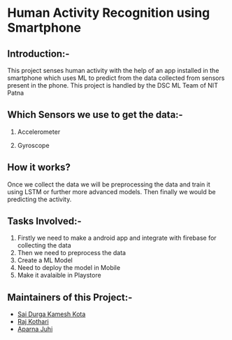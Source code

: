 # Human Activity Recognition using Smartphone

## Introduction:-

This project senses human activity with the help of an app installed in the smartphone which uses ML to predict from the data collected from sensors present in the phone. This project is handled by the DSC ML Team of NIT Patna

## Which Sensors we use to get the data:-

1. Accelerometer

2. Gyroscope

## How it works?

Once we collect the data we will be preprocessing the data and train it using LSTM or further more advanced models. Then finally we would be predicting the activity.

## Tasks Involved:-

1. Firstly we need to make a android app and integrate with firebase for collecting the data
2. Then we need to preprocess the data
3. Create a ML Model
4. Need to deploy the model in Mobile
5. Make it avalaible in Playstore

## Maintainers of this Project:-

* [Sai Durga Kamesh Kota](https://github.com/ksdkamesh99)
* [Raj Kothari](https://github.com/rajkothari634)
* [Aparna Juhi](https://github.com/AparnaJuhi)
